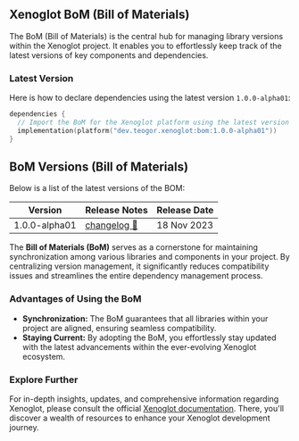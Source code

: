 ## Xenoglot BoM (Bill of Materials)

The BoM (Bill of Materials) is the central hub for managing library versions within the Xenoglot project.
It enables you to effortlessly keep track of the latest versions of key components and dependencies.

### Latest Version

Here is how to declare dependencies using the latest version `1.0.0-alpha01`:

```kt
dependencies {
  // Import the BoM for the Xenoglot platform using the latest version
  implementation(platform("dev.teogor.xenoglot:bom:1.0.0-alpha01"))
}
```

## BoM Versions (Bill of Materials)

Below is a list of the latest versions of the BOM:

| Version | Release Notes | Release Date |
| ------- | ------------- | ------------ |
| 1.0.0-alpha01 | [changelog 🔗](/docs/bom/1.0.0-alpha01/bom-version-1.0.0-alpha01.md) | 18 Nov 2023 |

The **Bill of Materials (BoM)** serves as a cornerstone for maintaining synchronization among various libraries and components in your project. By centralizing version management, it significantly reduces compatibility issues and streamlines the entire dependency management process.

### Advantages of Using the BoM

- **Synchronization:** The BoM guarantees that all libraries within your project are aligned, ensuring seamless compatibility.
- **Staying Current:** By adopting the BoM, you effortlessly stay updated with the latest advancements within the ever-evolving Xenoglot ecosystem.

### Explore Further

For in-depth insights, updates, and comprehensive information regarding Xenoglot, please consult the official [Xenoglot documentation](/docs/). There, you'll discover a wealth of resources to enhance your Xenoglot development journey.

